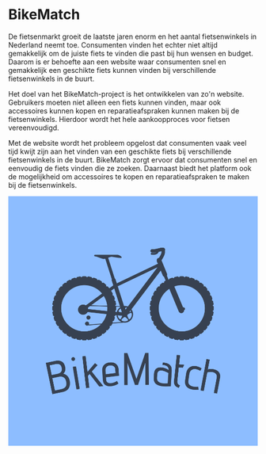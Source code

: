 # BikeMatch
De fietsenmarkt groeit de laatste jaren enorm en het aantal fietsenwinkels in Nederland neemt toe. Consumenten vinden het echter niet altijd gemakkelijk om de juiste fiets te vinden die past bij hun wensen en budget. Daarom is er behoefte aan een website waar consumenten snel en gemakkelijk een geschikte fiets kunnen vinden bij verschillende fietsenwinkels in de buurt.

Het doel van het BikeMatch-project is het ontwikkelen van zo'n website. Gebruikers moeten niet alleen een fiets kunnen vinden, maar ook accessoires kunnen kopen en reparatieafspraken kunnen maken bij de fietsenwinkels. Hierdoor wordt het hele aankoopproces voor fietsen vereenvoudigd.

Met de website wordt het probleem opgelost dat consumenten vaak veel tijd kwijt zijn aan het vinden van een geschikte fiets bij verschillende fietsenwinkels in de buurt. BikeMatch zorgt ervoor dat consumenten snel en eenvoudig de fiets vinden die ze zoeken. Daarnaast biedt het platform ook de mogelijkheid om accessoires te kopen en reparatieafspraken te maken bij de fietsenwinkels.

![BikeMatch logo](/src/main/webapp/Images/Logo/logo-color.png)
